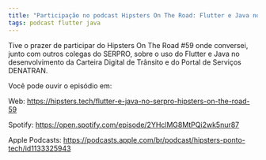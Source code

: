 ```yaml
---
title: "Participação no podcast Hipsters On The Road: Flutter e Java no Serpro"
tags: podcast flutter java
---
```


Tive o prazer de participar do Hipsters On The Road #59 onde conversei, junto com outros colegas do SERPRO, sobre o uso do Flutter e Java no desenvolvimento da Carteira Digital de Trânsito e do Portal de Serviços DENATRAN.

Você pode ouvir o episódio em:

Web:
https://hipsters.tech/flutter-e-java-no-serpro-hipsters-on-the-road-59

Spotify:
https://open.spotify.com/episode/2YHclMG8MtPQi2wk5nur87

Apple Podcasts:
https://podcasts.apple.com/br/podcast/hipsters-ponto-tech/id1133325943
